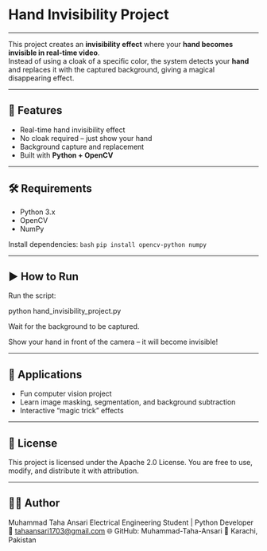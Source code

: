 # Hand Invisibility Project 

---

This project creates an **invisibility effect** where your **hand becomes invisible in real-time video**.  
Instead of using a cloak of a specific color, the system detects your **hand** and replaces it with the captured background, giving a magical disappearing effect.  

---

## 🚀 Features
- Real-time hand invisibility effect  
- No cloak required – just show your hand  
- Background capture and replacement  
- Built with **Python + OpenCV**  

---

## 🛠️ Requirements
- Python 3.x  
- OpenCV  
- NumPy  

Install dependencies:
```bash```
```pip install opencv-python numpy```

---

## ▶️ How to Run

Run the script:

python hand_invisibility_project.py


Wait for the background to be captured.

Show your hand in front of the camera – it will become invisible!

---

## 📌 Applications

- Fun computer vision project
- Learn image masking, segmentation, and background subtraction
- Interactive “magic trick” effects

---


## 📜 License
This project is licensed under the Apache 2.0 License.
You are free to use, modify, and distribute it with attribution.

---

## 👨‍💻 Author
Muhammad Taha Ansari
Electrical Engineering Student | Python Developer
📧 tahaansari1703@gmail.com
🌐 GitHub: Muhammad-Taha-Ansari
📍 Karachi, Pakistan


